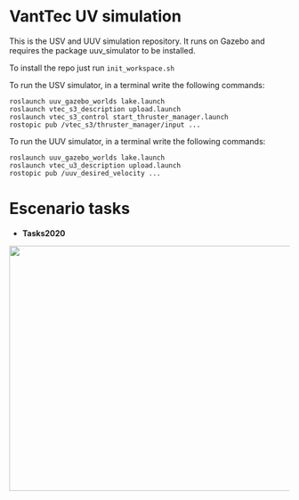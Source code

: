 # VantTec UV simulation

This is the USV and UUV simulation repository. It runs on Gazebo and requires the package uuv_simulator to be installed.

To install the repo just run `init_workspace.sh`

To run the USV simulator, in a terminal write the following commands:

 ```
roslaunch uuv_gazebo_worlds lake.launch
roslaunch vtec_s3_description upload.launch
roslaunch vtec_s3_control start_thruster_manager.launch
rostopic pub /vtec_s3/thruster_manager/input ...
```

To run the UUV simulator, in a terminal write the following commands:

```
roslaunch uuv_gazebo_worlds lake.launch
roslaunch vtec_u3_description upload.launch
rostopic pub /uuv_desired_velocity ...
```


# Escenario tasks

- **Tasks2020** 
<p align="center">
  <img src="https://github.com/vanttec/vanttec_uv_sim/blob/feature/vtec_u3_sensores/uuv_world/scene.jpeg" width="600" height="440" align="center"/>

</p>
